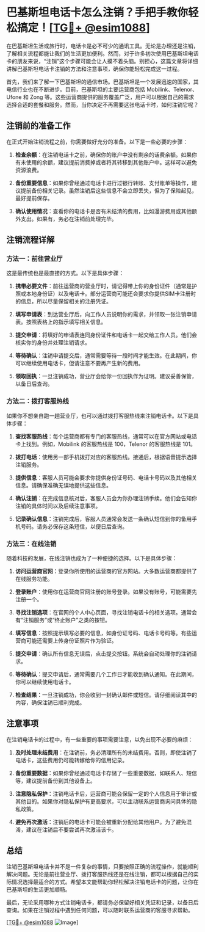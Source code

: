 # 巴基斯坦电话卡怎么注销？手把手教你轻松搞定！[[TG💪+ @esim1088](https://t.me/s/esim1088)]

在巴基斯坦生活或旅行时，电话卡是必不可少的通讯工具。无论是办理还是注销，了解相关流程都能让我们的生活更加便利。然而，对于许多初次使用巴基斯坦电话卡的朋友来说，“注销”这个步骤可能会让人摸不着头脑。别担心，这篇文章将详细讲解巴基斯坦电话卡注销的方法和注意事项，确保你能轻松完成这一过程。

首先，我们来了解一下巴基斯坦的通信市场。巴基斯坦是一个发展迅速的国家，其电信行业也在不断进步。目前，巴基斯坦的主要运营商包括 Mobilink、Telenor、Ufone 和 Zong 等。这些运营商提供的服务覆盖广泛，用户可以根据自己的需求选择合适的套餐和服务。然而，当你决定不再需要这张电话卡时，如何注销它呢？

## 注销前的准备工作

在正式开始注销流程之前，你需要做好充分的准备。以下是一些必要的步骤：

1. **检查余额**：在注销电话卡之前，确保你的账户中没有剩余的话费余额。如果你有未使用的余额，建议提前消费掉或者将其转移到其他账户中。这样可以避免资源浪费。

2. **备份重要信息**：如果你曾经通过电话卡进行过银行转账、支付账单等操作，建议提前备份相关记录。虽然注销后这些信息不会立即丢失，但为了保险起见，最好提前保存。

3. **确认使用情况**：查看你的电话卡是否有未结清的费用，比如漫游费用或其他额外支出。如果有，务必在注销前处理完毕。

## 注销流程详解

### 方法一：前往营业厅

这是最传统也是最直接的方式。以下是具体步骤：

1. **携带必要文件**：前往运营商的营业厅时，请记得带上你的身份证件（通常是护照或本地身份证）以及电话卡。部分运营商可能还会要求你提供SIM卡注册时的信息，所以尽量保留相关的注册凭证。

2. **填写申请表**：到达营业厅后，向工作人员说明你的需求，并领取一张注销申请表。按照表格上的指示填写相关信息。

3. **提交申请**：将填好的申请表连同身份证件和电话卡一起交给工作人员。他们会核实你的身份并处理注销请求。

4. **等待确认**：注销申请提交后，通常需要等待一段时间才能生效。在此期间，你可以继续使用电话卡，但请注意不要再产生新的费用。

5. **领取回执**：一旦注销成功，营业厅会给你一份回执作为证明。建议妥善保管，以备日后查询。

### 方法二：拨打客服热线

如果你不想亲自跑一趟营业厅，也可以通过拨打客服热线来注销电话卡。以下是具体步骤：

1. **查找客服热线**：每个运营商都有专门的客服热线，通常可以在官方网站或电话卡上找到。例如，Mobilink 的客服热线是 100，Telenor 的客服热线是 101。

2. **拨打电话**：使用另一部手机拨打对应的客服热线。接通后，根据语音提示选择注销服务。

3. **提供信息**：客服人员可能会要求你提供身份证号码、电话卡号码以及其他相关信息。请确保准确无误地提供这些信息。

4. **确认注销**：在完成信息核对后，客服人员会为你办理注销手续。他们会告知你注销的具体时间以及后续注意事项。

5. **记录确认信息**：注销完成后，客服人员通常会发送一条确认短信到你的备用手机号码。请务必保存这条短信，以便日后查询。

### 方法三：在线注销

随着科技的发展，在线注销也成为了一种便捷的选择。以下是具体步骤：

1. **访问运营商官网**：登录你所使用的运营商的官方网站。大多数运营商都提供了在线服务功能。

2. **登录账户**：使用你在运营商官网注册的账号登录。如果没有账号，可能需要先注册一个。

3. **寻找注销选项**：在官网的个人中心页面，寻找注销电话卡的相关选项。通常会有“注销服务”或“终止账户”之类的按钮。

4. **填写信息**：按照提示填写必要的信息，如身份证号码、电话卡号码等。有些运营商可能还需要上传身份证照片作为验证。

5. **提交申请**：确认所有信息无误后，点击提交按钮。系统会自动处理你的注销请求。

6. **等待确认**：提交申请后，通常需要几个工作日才能收到确认通知。在此期间，你可以继续使用电话卡。

7. **检查结果**：一旦注销成功，你会收到一封确认邮件或短信。请仔细阅读其中的内容，确保注销已顺利完成。

## 注意事项

在注销电话卡的过程中，有一些重要的事项需要注意，以免出现不必要的麻烦：

1. **及时处理未结费用**：在注销前，务必清理所有的未结费用。否则，即使注销了电话卡，这些费用仍可能转嫁给你的信用记录。

2. **备份重要数据**：如果你曾经通过电话卡存储了一些重要数据，如联系人、短信等，建议提前备份到其他设备上。

3. **注意隐私保护**：注销电话卡后，运营商可能会保留一定的个人信息用于审计或其他目的。如果你对隐私保护有更高要求，可以主动联系运营商询问具体的隐私政策。

4. **避免再次激活**：注销后的电话卡可能会被重新分配给其他用户。为了避免混淆，建议在注销后不要尝试再次激活该卡。

## 总结

注销巴基斯坦电话卡并不是一件复杂的事情，只要按照正确的流程操作，就能顺利解决问题。无论是前往营业厅、拨打客服热线还是在线注销，都可以根据自己的实际情况选择最适合的方式。希望本文能帮助你轻松解决注销电话卡的问题，让你在巴基斯坦的生活更加顺畅。

最后，无论采用哪种方式注销电话卡，都请务必保留好相关凭证和记录，以备日后查询。如果在注销过程中遇到任何问题，可以随时联系运营商的客服寻求帮助。

[[TG💪+ @esim1088](https://t.me/s/esim1088) ![Image](https://i.postimg.cc/4NQfJmqS/Snipaste-2025-05-13-00-14-12.png)]